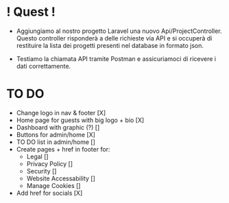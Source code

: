 # ! Quest ! #

- Aggiungiamo al nostro progetto Laravel una nuovo Api/ProjectController. Questo controller risponderà a delle richieste via API e si occuperà di restituire la lista dei progetti presenti nel database in formato json.

- Testiamo la chiamata API tramite Postman e assicuriamoci di ricevere i dati correttamente.

# TO DO #

- Change logo in nav & footer [X]
- Home page for guests with big logo + bio [X]
- Dashboard with graphic (?) []
- Buttons for admin/home [X]
- TO DO list in admin/home []
- Create pages + href in footer for:
    - Legal []
    - Privacy Policy []
    - Security []
    - Website Accessability []
    - Manage Cookies []
- Add href for socials [X]